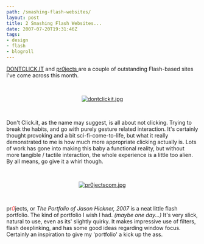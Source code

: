 ```yaml
---
path: /smashing-flash-websites/
layout: post
title: 2 Smashing Flash Websites...
date: 2007-07-20T19:31:46Z
tags:
- design
- flash
- blogroll
---
```


<a href="http://www.dontclick.it" target="_blank" title="Open link in a new window">DONTCLICK.IT</a> and <a href="http://www.pr0jects.com/portfolio/" target="_blank" title="Open link in a new window">pr<em>0</em>jects </a>are a couple of outstanding Flash-based sites I've come across this month.
<p align="center">&nbsp;</p>
<p style="text-align: center"><a href="http://www.dontclick.it" target="_blank" title="Open link in a new window"><img src="http://uploads.psyked.co.uk/2007/07/dontclickit.jpg" alt="dontclickit.jpg" /></a></p>
<p align="center">&nbsp;</p>
<!--more-->
Don't Click.it, as the name may suggest, is all about not clicking.  Trying to break the habits, and go with purely gesture related interaction.  It's certainly thought provoking and a bit sci-fi-come-to-life, but what it really demonstrated to me is how much more appropriate clicking actually is.  Lots of work has gone into making this baby a functional reality, but without more tangible / tactile interaction, the whole experience is a little too alien.  By all means, go give it a whirl though.
<p align="center">&nbsp;</p>
<p align="center"><a href="http://www.pr0jects.com/portfolio/" target="_blank" title="Open link in a new window"><img src="http://uploads.psyked.co.uk/2007/07/pr0jectscom.jpg" alt="pr0jectscom.jpg" /></a></p>
<p align="center">&nbsp;</p>
pr<em style="color: #ff3333">0</em>jects, or <em>The Portfolio of Jason Hickner, 2007 </em>is a neat little flash portfolio.  The kind of portfolio I wish I had. <em>(maybe one day...)</em> It's very slick, natural to use, even as its' slightly quirky.  It makes impressive use of filters, flash deeplinking, and has some good ideas regarding window focus.  Certainly an inspiration to give my 'portfolio' a kick up the ass.